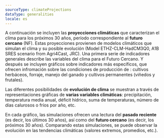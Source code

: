 ```yaml
---
sourceType: climateProjections
dataType: generalities
locale: es
---
```

A continuación se incluyen las **proyecciones climáticas** que caracterizan el clima para los próximos 30 años, período correspondiente al **futuro cercano** (NF). Estas proyecciones provienen de modelos climáticos que simulan el clima y su posible evolución (Model ETHZ-CLM-HadCM3Q0, A1B SRES scenario from Agri4Cast, JRC).
Una primera serie de indicadores generales describe las variables del clima para el Futuro Cercano. Y después se incluyen gráficos sobre indicadores más específicos, que ofrecen infromación sobre las condiciones de producción de : cultivos herbáceos, forraje, manejo del ganado y cultivos permanentes (viñedos y frutales).

Las diferentes posibilidades de **evolución de clima** se muestran a través de
representaciones gráficas de **varias variables climáticas**: precipitación,
temperatura media anual, déficit hídrico, suma de temperaturas, número de días
calurosos o fríos por año, etc.

En cada gráfico, las simulaciones ofrecen una lectura del **pasado reciente**
(es decir, los últimos 30 años), así como del **futuro cercano** (es decir, los
próximos 30 años). Comparando estas simulaciones, se puede observar la
evolución en las tendencias climáticas (valores extremos, promedios, etc.).
